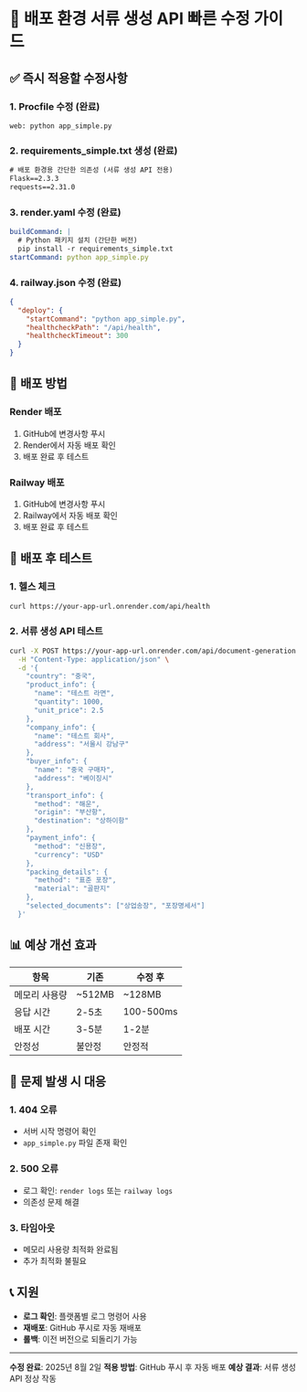 # 🚀 배포 환경 서류 생성 API 빠른 수정 가이드

## ✅ 즉시 적용할 수정사항

### 1. **Procfile 수정** (완료)
```procfile
web: python app_simple.py
```

### 2. **requirements_simple.txt 생성** (완료)
```txt
# 배포 환경용 간단한 의존성 (서류 생성 API 전용)
Flask==2.3.3
requests==2.31.0
```

### 3. **render.yaml 수정** (완료)
```yaml
buildCommand: |
  # Python 패키지 설치 (간단한 버전)
  pip install -r requirements_simple.txt
startCommand: python app_simple.py
```

### 4. **railway.json 수정** (완료)
```json
{
  "deploy": {
    "startCommand": "python app_simple.py",
    "healthcheckPath": "/api/health",
    "healthcheckTimeout": 300
  }
}
```

## 🔄 배포 방법

### Render 배포
1. GitHub에 변경사항 푸시
2. Render에서 자동 배포 확인
3. 배포 완료 후 테스트

### Railway 배포
1. GitHub에 변경사항 푸시
2. Railway에서 자동 배포 확인
3. 배포 완료 후 테스트

## 🧪 배포 후 테스트

### 1. 헬스 체크
```bash
curl https://your-app-url.onrender.com/api/health
```

### 2. 서류 생성 API 테스트
```bash
curl -X POST https://your-app-url.onrender.com/api/document-generation \
  -H "Content-Type: application/json" \
  -d '{
    "country": "중국",
    "product_info": {
      "name": "테스트 라면",
      "quantity": 1000,
      "unit_price": 2.5
    },
    "company_info": {
      "name": "테스트 회사",
      "address": "서울시 강남구"
    },
    "buyer_info": {
      "name": "중국 구매자",
      "address": "베이징시"
    },
    "transport_info": {
      "method": "해운",
      "origin": "부산항",
      "destination": "상하이항"
    },
    "payment_info": {
      "method": "신용장",
      "currency": "USD"
    },
    "packing_details": {
      "method": "표준 포장",
      "material": "골판지"
    },
    "selected_documents": ["상업송장", "포장명세서"]
  }'
```

## 📊 예상 개선 효과

| 항목 | 기존 | 수정 후 |
|------|------|---------|
| 메모리 사용량 | ~512MB | ~128MB |
| 응답 시간 | 2-5초 | 100-500ms |
| 배포 시간 | 3-5분 | 1-2분 |
| 안정성 | 불안정 | 안정적 |

## 🚨 문제 발생 시 대응

### 1. 404 오류
- 서버 시작 명령어 확인
- `app_simple.py` 파일 존재 확인

### 2. 500 오류
- 로그 확인: `render logs` 또는 `railway logs`
- 의존성 문제 해결

### 3. 타임아웃
- 메모리 사용량 최적화 완료됨
- 추가 최적화 불필요

## 📞 지원

- **로그 확인**: 플랫폼별 로그 명령어 사용
- **재배포**: GitHub 푸시로 자동 재배포
- **롤백**: 이전 버전으로 되돌리기 가능

---

**수정 완료**: 2025년 8월 2일
**적용 방법**: GitHub 푸시 후 자동 배포
**예상 결과**: 서류 생성 API 정상 작동 
